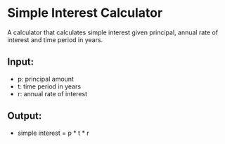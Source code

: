 # Simple Interest Calculator

A calculator that calculates simple interest given principal, annual rate of interest and time period in years.

## Input:
- p: principal amount  
- t: time period in years  
- r: annual rate of interest

## Output:
- simple interest = p * t * r
